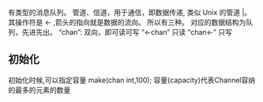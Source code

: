 
有类型的消息队列。
管道、信道，用于通信，即数据传递, 类似 Unix 的管道 |。
其操作符是 <- ,箭头的指向就是数据的流向。
所以有三种。
对应的数据结构为队列，先进先出。
“chan”: 双向，即可读可写
“<-chan” 只读 
“chan<-”  只写

## 初始化
初始化时候,可以指定容量 make(chan int,100);
容量(capacity)代表Channel容纳的最多的元素的数量
